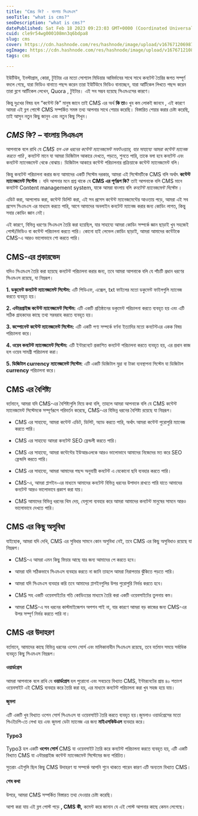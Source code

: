 ```yaml
---
title: "Cms কি? - বাংলায় সিএমএস"
seoTitle: "what is cms?"
seoDescription: "what is cms?"
datePublished: Sat Feb 18 2023 09:23:03 GMT+0000 (Coordinated Universal Time)
cuid: cle9r54wg000108mn3q6bdpa8
slug: cms
cover: https://cdn.hashnode.com/res/hashnode/image/upload/v1676712069874/67960e88-2674-450a-94cd-7960a3e5b391.png
ogImage: https://cdn.hashnode.com/res/hashnode/image/upload/v1676712108276/5ee9b8b5-782c-4583-aa58-79ec7ba5e241.png
tags: cms

---
```


ইউটিউব, ইনস্টাগ্রাম, কোরা, টুইটার এর মতো সোশ্যাল মিডিয়ার আবির্ভাবের সাথে সাথে কনটেন্ট তৈরির জগত সম্পূর্ণ বদলে গেছে, যারা ভিডিও বানাতে পছন্দ করেন তারা ইউটিউবে ভিডিও বানাচ্ছেন, যারা আর্টিকেল লিখতে পছন্দ করেন তারা ব্লগে আর্টিকেল লেখেন, Quora , টুইটার। এই সব সম্ভব হয়েছে সিএমএসের কারণে।

কিন্তু দুঃখের বিষয় হল “কন্টেন্ট কি” মানুষ জানে তাই CMS এর অর্থ **কি তা**ও খুব কম লোকই জানবে , এই কারণে আমরা এই ব্লগ পোস্টে CMS সম্পর্কিত সমস্ত তথ্য আপনার সাথে শেয়ার করেছি। বিস্তারিত শেয়ার করার চেষ্টা করেছি, তাই আসুন নতুন কিছু জানুন এবং নতুন কিছু শিখুন।

## ***CMS* কি? – বাংলায় সিএমএস**

আপনাকে বলে রাখি যে *CMS হল এক ধরনের কন্টেন্ট ম্যানেজমেন্ট সফটওয়্যার, যার সাহায্যে আমরা কন্টেন্ট ম্যানেজ করতে পারি* , কনটেন্ট মানে যা আমরা ডিজিটাল আকারে দেখতে, পড়তে, শুনতে পারি, তাকে বলা হবে কনটেন্ট এবং কনটেন্ট ম্যানেজমেন্ট থেকে বোঝায়। ডিজিটাল আকারে কন্টেন্ট পরিচালনার প্রক্রিয়াকে কন্টেন্ট ম্যানেজমেন্ট বলি।

কিন্তু কনটেন্ট পরিচালনা করার জন্য আমাদের একটি সিস্টেম দরকার, আমরা এই সিস্টেমটিকে CMS বলি অর্থাৎ **কন্টেন্ট ম্যানেজমেন্ট সিস্টেম** । যদি আপনার মনে প্রশ্ন থাকে যে **CMS এর পূর্ণরূপ কি?** তাই আপনাকে বলি CMS মানে কনটেন্ট Content management system, যাকে আমরা বাংলায় বলি *কনটেন্ট ম্যানেজমেন্ট সিস্টেম* ।

এডিট করা, আপলোড করা, কন্টেন্ট ডিলিট করা, এই সব প্রসেস কন্টেন্ট ম্যানেজমেন্টের আওতায় পড়ে, আমরা এই সব প্রসেস সিএমএস এর মাধ্যমে করতে পারি, আগে আমাদের অনলাইন কনটেন্ট ম্যানেজ করার জন্য কোডিং লাগত, কিন্তু সবার কোডিং জ্ঞান নেই।

এই কারণে, বিভিন্ন ধরণের সিএমএস তৈরি করা হয়েছিল, যার সাহায্যে আমরা কোডিং সম্পর্কে জ্ঞান ছাড়াই খুব সহজেই পোস্ট/ভিডিও বা কন্টেন্ট পরিচালনা করতে পারি। কোনো হাই লেভেল কোডিং ছাড়াই, আমরা আমাদের কন্টেটকে CMS-এ আরও ভালোভাবে শো করতে পারি।

## **CMS-এর প্রকারভেদ**

যদিও সিএমএস তৈরি করা হয়েছে কনটেন্ট পরিচালনা করার জন্য, তবে আমরা আপনাকে বলি যে পাঁচটি প্রধান ধরণের সিএমএস রয়েছে, যা নিম্নরূপ।

**1\. ডকুমেন্ট কনটেন্ট ম্যানেজমেন্ট সিস্টেম:** এটি পিডিএফ, এক্সেল, txt ফাইলের মতো ডকুমেন্ট ফাইলগুলি ম্যানেজ করতে ব্যবহৃত হয়।

**2\. এন্টারপ্রাইজ কন্টেন্ট ম্যানেজমেন্ট সিস্টেম:** এটি একটি প্রতিষ্ঠানের ডকুমেন্ট পরিচালনা করতে ব্যবহৃত হয় এবং এটি সঠিক গ্রাহকদের কাছে তথ্য সরবরাহ করতে ব্যবহৃত হয়।

**3\. কম্পোনেন্ট কন্টেন্ট ম্যানেজমেন্ট সিস্টেম:** এটি একটি পণ্য সম্পর্কে বর্ণনা ইত্যাদির মতো কনটেন্টএর একক বিষয় পরিচালনা করে।

**4\. ওয়েব কনটেন্ট ম্যানেজমেন্ট সিস্টেম:** এটি ইন্টারনেটে প্রকাশিত কনটেন্ট পরিচালনা করতে ব্যবহৃত হয়, এর প্রধান কাজ হল ওয়েব সামগ্রী পরিচালনা করা।

**5\. ডিজিটাল currency ম্যানেজমেন্ট সিস্টেম**: এটি একটি ডিজিটাল মুদ্রা বা টাকা ব্যবস্থাপনা সিস্টেম যা ডিজিটাল **currency** পরিচালনা করে।

## **CMS এর বৈশিষ্ট্য**

বর্তমানে, আমরা যদি CMS-এর বৈশিষ্ট্যগুলি নিয়ে কথা বলি, তাহলে আমরা আপনাকে বলি যে CMS কন্টেন্ট ম্যানেজমেন্ট সিস্টেমকে সম্পূর্ণরূপে পরিবর্তন করেছে, CMS-এর বিভিন্ন ধরনের বৈশিষ্ট্য রয়েছে যা নিম্নরূপ।

* CMS এর সাহায্যে, আমরা কন্টেন্ট এডিট, ডিলিট, অ্যাড করতে পারি, অর্থাৎ আমরা কন্টেন্ট পুরোপুরি ম্যানেজ করতে পারি।
    
* CMS এর সাহায্যে আমরা কনটেন্ট SEO ফ্রেন্ডলী করতে পারি।
    
* CMS এর সাহায্যে, আমরা কন্টেন্টের ইউআরএলকে আরও ভালোভাবে আমাদের নিজেদের মত করে SEO ফ্রেন্ডলি করতে পারি।
    
* CMS এর সাহায্যে, আমরা আমাদের পছন্দ অনুযায়ী কনটেন্ট এ যেকোনো ছবি ব্যবহার করতে পারি।
    
* CMS-এ, আমরা প্লাগইন-এর মাধ্যমে আমাদের কনটেন্ট বিভিন্ন ধরনের উপাদান রাখতে পারি যাতে আমাদের কনটেন্ট আরও ভালোভাবে প্রকাশ করা যায়।
    
* CMS আমাদের বিভিন্ন ধরনের থিম দেয়, যেগুলো ব্যবহার করে আমরা আমাদের কনটেন্ট মানুষের সামনে আরও ভালোভাবে দেখতে পারি।
    

## **CMS এর কিছু অসুবিধা**

যাইহোক, আমরা যদি দেখি, CMS এর সুবিধার সামনে কোন অসুবিধা নেই, তবে CMS এর কিছু অসুবিধাও রয়েছে যা নিম্নরূপ।

* CMS-এ আমরা এমন কিছু ফিচার আছে যার জন্য আমাদের পে করতে হবে।
    
* আমরা যদি সঠিকভাবে সিএমএস ব্যবহার করতে না জানি তাহলে আমরা নিরাপত্তার ঝুঁকিতে পড়তে পারি।
    
* আমরা যদি সিএমএস ব্যবহার করি তবে আমাদের প্লাগইনগুলির উপর পুরোপুরি নির্ভর করতে হবে।
    
* CMS সহ একটি ওয়েবসাইটের গতি কোডিংয়ের মাধ্যমে তৈরি করা একটি ওয়েবসাইটের তুলনায় কম।
    
* আমরা CMS-এ সব ধরনের কাস্টমাইজেশন অপশন পাই না, যার কারণে আমরা বড় কাজের জন্য CMS-এর উপর সম্পূর্ণ নির্ভর করতে পারি না।
    

## **CMS এর উদাহরণ**

বর্তমানে, আমাদের কাছে বিভিন্ন ধরনের ওপেন সোর্স এবং মালিকানাধীন সিএমএস রয়েছে, তবে বর্তমান সময়ে সর্বাধিক ব্যবহৃত কিছু সিএমএস নিম্নরূপ।

#### ওয়ার্ডপ্রেস

আমরা আপনাকে বলে রাখি যে **ওয়ার্ডপ্রেস** হল পুরোনো এবং সবচেয়ে বিখ্যাত CMS, ইন্টারনেটের প্রায় ৪০ শতাংশ ওয়েবসাইট এই CMS ব্যবহার করে তৈরি করা হয়, এর মাধ্যমে কনটেন্ট পরিচালনা করা খুব সহজ হয়ে যায়।

#### জুমলা

এটি একটি খুব বিখ্যাত ওপেন সোর্স সিএমএস যা ওয়েবসাইট তৈরি করতে ব্যবহৃত হয়।জুমলাও ওয়ার্ডপ্রেসের মতো পিএইচপি-তে লেখা হয় এবং জুমলা ডেটা ম্যানেজ এর জন্য **মাইএসকিউএল** ব্যবহার করে।

#### Typo3

Typo3 হল একটি **ওপেন সোর্স** CMS যা ওয়েবসাইট তৈরি করে কনটেন্ট পরিচালনা করতে ব্যবহৃত হয়, এটি একটি বিখ্যাত CMS যা এন্টারপ্রাইজ কন্টেন্ট ম্যানেজমেন্ট সিস্টেমের জন্য পরিচিত।

সুতরাং এইগুলি ছিল কিছু CMS উদাহরণ যা সম্পর্কে আপনি শুনে থাকতে পারেন কারণ এটি অন্যতম বিখ্যাত CMS।

#### শেষ কথা

উপরে, আমরা CMS সম্পর্কিত বিস্তারত তথ্য দেওয়ার চেষ্টা করেছি।

আশা করা যায় এই ব্লগ পোস্ট পড়ে **, CMS কী,** কমেন্ট করে জানান যে এই পোস্ট আপনার কাছে কেমন লেগেছে।